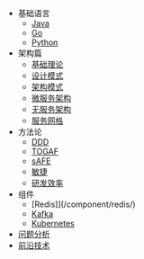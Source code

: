 * 基础语言
    * [Java](/language/java/)
    * [Go](/language/go/)
    * [Python](/language/python/)
* 架构篇
    * [基础理论](/architecture/concept/)
    * [设计模式](/architecture/designpattern/)
    * [架构模式](/architecture/concept/)
    * [微服务架构](/architecture/microservice/)
    * [无服务架构](/architecture/servless/)
    * [服务网格](/architecture/servicemesh/)
* 方法论
    * [DDD](/methodology/ddd/)
    * [TOGAF](/methodology/togaf/)
    * [sAFE](/methodology/safe/)
    * [敏捷](/methodology/agile/)    
    * [研发效率](/methodology/efficiency/)    
* 组件
    * [Redis]](/component/redis/)
    * [Kafka](/component/kafka/)
    * [Kubernetes](/component/kubernetes/)
* [问题分析](/issues/) 
* [前沿技术](/news/) 